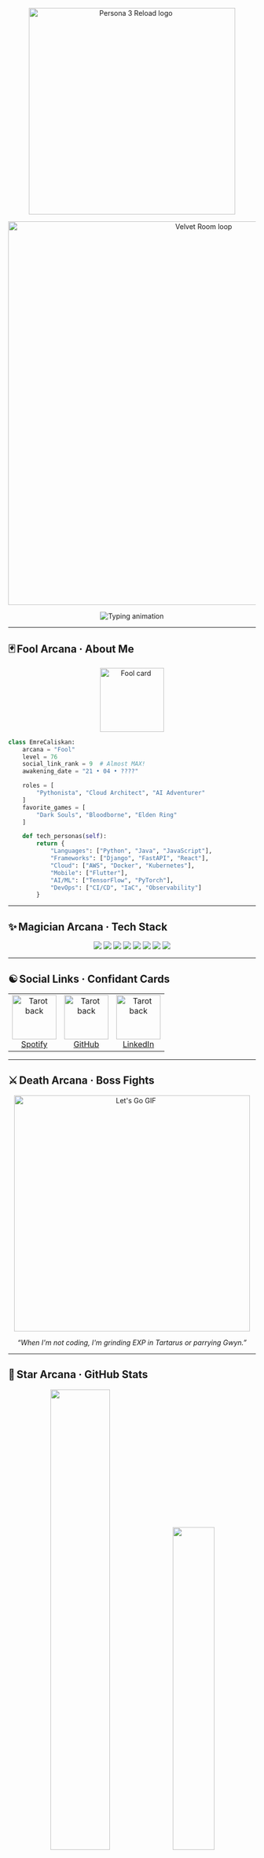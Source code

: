 <!-- Persona 3 Reload – Velvet Room profile -->

<p align="center">
  <img src="https://upload.wikimedia.org/wikipedia/commons/thumb/0/0e/Persona_3_Reload_logo.svg/512px-Persona_3_Reload_logo.svg.png" width="420" alt="Persona 3 Reload logo" />
</p>

<!-- Velvet Room ambience -->

<p align="center">
  <img src="https://media1.tenor.com/m/XLB7-2aOmNYAAAAd/persona-3-reload-velvet-room.gif" width="780" alt="Velvet Room loop" />
</p>

<p align="center">
  <img src="https://readme-typing-svg.herokuapp.com?font=Fira+Code&weight=600&size=28&pause=1000&color=00A1FF&center=true&vCenter=true&width=600&lines=Welcome+to+the+Velvet+Room%2C+Emre..." alt="Typing animation" />
</p>

---

## 🃏 Fool Arcana · About Me

<div align="center">
  <img src="https://images-wixmp-ed30a86b8c4ca887773594c2.wixmp.com/f/12278ed6-fd12-4a60-bd0b-e8540ed08fc2/d6xr7xr-b3a8fc63-3fab-4f4e-a872-8cf4827eca19.png" width="130" alt="Fool card" />
</div>

```python
class EmreCaliskan:
    arcana = "Fool"
    level = 76
    social_link_rank = 9  # Almost MAX!
    awakening_date = "21 • 04 • ????"

    roles = [
        "Pythonista", "Cloud Architect", "AI Adventurer"
    ]
    favorite_games = [
        "Dark Souls", "Bloodborne", "Elden Ring"
    ]

    def tech_personas(self):
        return {
            "Languages": ["Python", "Java", "JavaScript"],
            "Frameworks": ["Django", "FastAPI", "React"],
            "Cloud": ["AWS", "Docker", "Kubernetes"],
            "Mobile": ["Flutter"],
            "AI/ML": ["TensorFlow", "PyTorch"],
            "DevOps": ["CI/CD", "IaC", "Observability"]
        }
```

---

## ✨ Magician Arcana · Tech Stack

<p align="center">
  <img src="https://img.shields.io/badge/Python-3776AB?style=for-the-badge&logo=python&logoColor=white" />
  <img src="https://img.shields.io/badge/Django-092E20?style=for-the-badge&logo=django&logoColor=white" />
  <img src="https://img.shields.io/badge/React-20232A?style=for-the-badge&logo=react&logoColor=61DAFB" />
  <img src="https://img.shields.io/badge/Flutter-02569B?style=for-the-badge&logo=flutter&logoColor=white" />
  <img src="https://img.shields.io/badge/AWS-FF9900?style=for-the-badge&logo=amazon-aws&logoColor=white" />
  <img src="https://img.shields.io/badge/Docker-2496ED?style=for-the-badge&logo=docker&logoColor=white" />
  <img src="https://img.shields.io/badge/Kubernetes-326CE5?style=for-the-badge&logo=kubernetes&logoColor=white" />
  <img src="https://img.shields.io/badge/PyTorch-EE4C2C?style=for-the-badge&logo=pytorch&logoColor=white" />
</p>

---

## ☯️ Social Links · Confidant Cards

<table align="center">
<tr>
  <td align="center">
    <img src="https://images-wixmp-ed30a86b8c4ca887773594c2.wixmp.com/f/32b2d354-70d4-4b69-bba7-81de32431c60/d4on9zw-484ac966-e3fa-49e4-b227-a6b99d07c9af.png" width="90" alt="Tarot back" /><br>
    <a href="https://open.spotify.com/user/21wydn2a4th25wi7o43bi25ii">Spotify</a>
  </td>
  <td align="center">
    <img src="https://images-wixmp-ed30a86b8c4ca887773594c2.wixmp.com/f/32b2d354-70d4-4b69-bba7-81de32431c60/d4on9zw-484ac966-e3fa-49e4-b227-a6b99d07c9af.png" width="90" alt="Tarot back" /><br>
    <a href="https://github.com/cyber-emreclskn">GitHub</a>
  </td>
  <td align="center">
    <img src="https://images-wixmp-ed30a86b8c4ca887773594c2.wixmp.com/f/32b2d354-70d4-4b69-bba7-81de32431c60/d4on9zw-484ac966-e3fa-49e4-b227-a6b99d07c9af.png" width="90" alt="Tarot back" /><br>
    <a href="https://linkedin.com">LinkedIn</a>
  </td>
</tr>
</table>

---

## ⚔️ Death Arcana · Boss Fights

<p align="center">
  <img src="https://media0.giphy.com/media/KdW3qQ3aZtJfMdlbko/giphy.gif" width="480" alt="Let's Go GIF" />
</p>
<p align="center"><em>“When I'm not coding, I'm grinding EXP in Tartarus or parrying Gwyn.”</em></p>

---

## 🌟 Star Arcana · GitHub Stats

<div align="center">
  <img src="https://github-readme-stats.vercel.app/api?username=cyber-emreclskn&show_icons=true&hide_border=true&title_color=00A1FF&icon_color=00A1FF&text_color=c9d1d9&bg_color=0d1117" width="49%" />
  <img src="https://github-readme-stats.vercel.app/api/top-langs/?username=cyber-emreclskn&layout=compact&hide_border=true&title_color=00A1FF&text_color=c9d1d9&bg_color=0d1117" width="41%" />
  <br><br>
  <img src="https://github-readme-streak-stats.herokuapp.com?user=cyber-emreclskn&theme=midnight-purple&hide_border=true&background=0D1117&stroke=00A1FF&fire=00A1FF&currStreakNum=00A1FF&ring=00A1FF&currStreakLabel=00A1FF&sideNums=00A1FF&sideLabels=FFFFFF" />
</div>

---

## 📜 Velvet Room Compendium

| Persona  | Arcana  | Trait              | Avatar                                                                                                |
| -------- | ------- | ------------------ | ----------------------------------------------------------------------------------------------------- |
| Orpheus  | Fool    | Harmonious         | <img src="https://media1.tenor.com/m/XLB7-2aOmNYAAAAd/persona-3-reload-velvet-room.gif" width="70" /> |
| Aigis    | Chariot | Relentless         | <img src="https://media1.tenor.com/m/ZeJphTGNT1sAAAAd/aigis-persona-3.gif" width="70" />              |
| Thanatos | Death   | Legacy Code Slayer | <img src="https://media0.giphy.com/media/KdW3qQ3aZtJfMdlbko/giphy.gif" width="70" />                  |

---

<p align="center">
  <img src="https://komarev.com/ghpvc/?username=cyber-emreclskn&color=00A1FF&style=flat-square&label=Velvet+Room+Visitors" alt="Visitors" />
</p>

<p align="center">
  <img src="https://capsule-render.vercel.app/api?type=waving&color=0:0d1117,100:001e6b&height=120&section=footer" />
</p>
